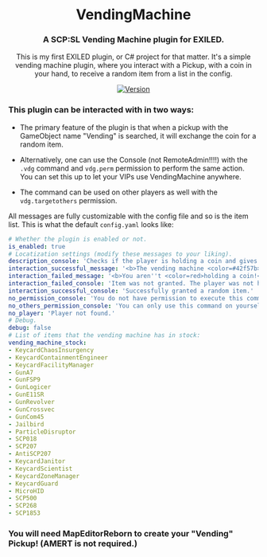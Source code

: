 <h1 align="center"> VendingMachine</h1>
<h3 align="center">A SCP:SL Vending Machine plugin for EXILED.</h3>

<div align="center">

This is my first EXILED plugin, or C# project for that matter. It's a simple vending machine plugin, where you interact with a Pickup, with a coin in your hand, to receive a random item from a list in the config.

[![Version](https://img.shields.io/github/v/release/razormontana/VendingMachine?sort=semver&style=flat-square&color=8DBBE9&label=Version)]()

</div>

### This plugin can be interacted with in two ways:

- The primary feature of the plugin is that when a pickup with the GameObject name "Vending" is searched, it will exchange the coin for a random item.
  
- Alternatively, one can use the Console (not RemoteAdmin!!!!) with the ```.vdg``` command and ```vdg.perm``` permission to perform the same action. You can set this up to let your VIPs use VendingMachine anywhere.
  
- The command can be used on other players as well with the ```vdg.targetothers``` permission.

All messages are fully customizable with the config file and so is the item list. This is what the default ```config.yaml``` looks like:

```Yaml
# Whether the plugin is enabled or not.
is_enabled: true
# Locatization settings (modify these messages to your liking).
description_console: 'Checks if the player is holding a coin and gives a random item if so.'
interaction_successful_message: '<b>The vending machine <color=#42f57b>dispensed something.</color></b>'
interaction_failed_message: '<b>You aren''t <color=red>holding a coin!</color></b>'
interaction_failed_console: 'Item was not granted. The player was not holding a coin.'
interaction_successful_console: 'Successfully granted a random item.'
no_permission_console: 'You do not have permission to execute this command.'
no_others_permission_console: 'You can only use this command on yourself with your current permissions.'
no_player: 'Player not found.'
# Debug.
debug: false
# List of items that the vending machine has in stock:
vending_machine_stock:
- KeycardChaosInsurgency
- KeycardContainmentEngineer
- KeycardFacilityManager
- GunA7
- GunFSP9
- GunLogicer
- GunE11SR
- GunRevolver
- GunCrossvec
- GunCom45
- Jailbird
- ParticleDisruptor
- SCP018
- SCP207
- AntiSCP207
- KeycardJanitor
- KeycardScientist
- KeycardZoneManager
- KeycardGuard
- MicroHID
- SCP500
- SCP268
- SCP1853
```


### You will need MapEditorReborn to create your "Vending" Pickup! (AMERT is not required.)
